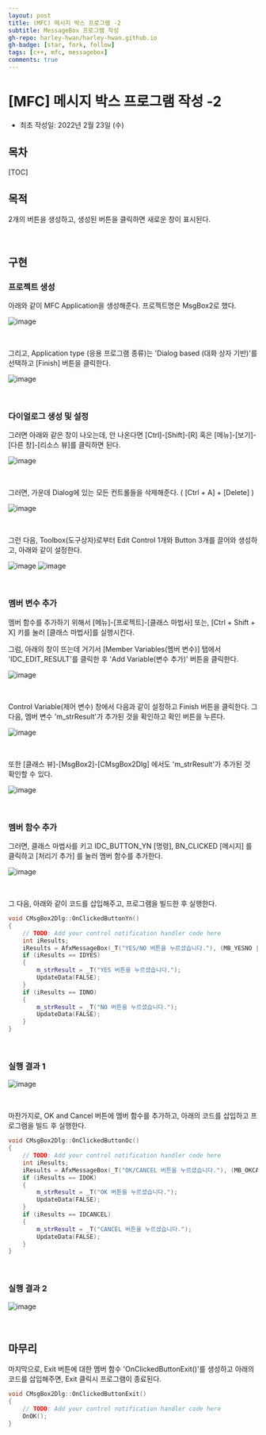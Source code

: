 ```yaml
---
layout: post
title: (MFC) 메시지 박스 프로그램 -2
subtitle: MessageBox 프로그램 작성
gh-repo: harley-hwan/harley-hwan.github.io
gh-badge: [star, fork, follow]
tags: [c++, mfc, messagebox]
comments: true
---
```


# [MFC] 메시지 박스 프로그램 작성 -2

- 최초 작성일: 2022년 2월 23일 (수)

## 목차

[TOC]

## 목적

2개의 버튼을 생성하고, 생성된 버튼을 클릭하면 새로운 창이 표시된다.

<br/>

## 구현

### 프로젝트 생성

아래와 같이 MFC Application을 생성해준다. 프로젝트명은 MsgBox2로 했다.

![image](https://user-images.githubusercontent.com/68185569/155264036-7d2ed1fb-0d85-4b20-ab48-68f2e9a1028f.png)

<br/>

그리고, Application type (응용 프로그램 종류)는 'Dialog based (대화 상자 기반)'를 선택하고 [Finish] 버튼을 클릭한다.

![image](https://user-images.githubusercontent.com/68185569/155261120-68dfaad7-09d3-41fb-b396-e9569d0b5c86.png)

<br/>

### 다이얼로그 생성 및 설정

그러면 아래와 같은 창이 나오는데, 안 나온다면 [Ctrl]-[Shift]-[R] 혹은 [메뉴]-[보기]-[다른 창]-[리소스 뷰]를 클릭하면 된다.

![image](https://user-images.githubusercontent.com/68185569/155261424-cbb0d2e8-080d-4e1e-ba5e-0e45e5241bca.png)

<br/>

그러면, 가운데 Dialog에 있는 모든 컨트롤들을 삭제해준다. ( [Ctrl + A] + [Delete] )

![image](https://user-images.githubusercontent.com/68185569/155261482-becf4476-1e49-46b6-9ea6-c98f1c5a58c2.png)

<br/>

그런 다음, Toolbox(도구상자)로부터 Edit Control 1개와 Button 3개를 끌어와 생성하고, 아래와 같이 설정한다.

![image](https://user-images.githubusercontent.com/68185569/155264959-0af8555a-c8f7-4e31-9e9a-4a4d2db4c945.png)
![image](https://user-images.githubusercontent.com/68185569/155264949-62dbc6cb-9a03-4449-95ba-f306c1fddc66.png)

<br/>

### 멤버 변수 추가

멤버 함수를 추가하기 위해서 [메뉴]-[프로젝트]-[클래스 마법사] 또는, [Ctrl + Shift + X] 키를 눌러 [클래스 마법사]를 실행시킨다.

그럼, 아래의 창이 뜨는데 거기서 [Member Variables(멤버 변수)] 탭에서 'IDC_EDIT_RESULT'를 클릭한 후 'Add Variable(변수 추가)' 버튼을 클릭한다.

![image](https://user-images.githubusercontent.com/68185569/155265086-372d55f7-da55-44ac-9acd-09033429ff1b.png)

<br/>

Control Variable(제어 변수) 창에서 다음과 같이 설정하고 Finish 버튼을 클릭한다. 그 다음, 멤버 변수 'm_strResult'가 추가된 것을 확인하고 확인 버튼을 누른다.

![image](https://user-images.githubusercontent.com/68185569/155265197-791e9cf8-1ffb-4af8-9dd7-5a8adc3a8c2d.png)

<br/>

또한 [클래스 뷰]-[MsgBox2]-[CMsgBox2Dlg] 에서도 'm_strResult'가 추가된 것 확인할 수 있다.

![image](https://user-images.githubusercontent.com/68185569/155265385-e0291bc1-c743-4303-9db7-f7dc32122411.png)

<br/>

### 멤버 함수 추가

그러면, 클래스 마법사를 키고 IDC_BUTTON_YN [명령], BN_CLICKED [메시지] 를 클릭하고 [처리기 추가] 를 눌러 멤버 함수를 추가한다.

![image](https://user-images.githubusercontent.com/68185569/155266077-0a376910-596a-49c2-9828-df50372d8a40.png)

<br/>

그 다음, 아래와 같이 코드를 삽입해주고, 프로그램을 빌드한 후 실행한다.

```c++
void CMsgBox2Dlg::OnClickedButtonYn()
{
	// TODO: Add your control notification handler code here
	int iResults;
	iResults = AfxMessageBox(_T("YES/NO 버튼을 누르셨습니다."), (MB_YESNO | MB_ICONEXCLAMATION));
	if (iResults == IDYES)
	{
		m_strResult = _T("YES 버튼을 누르셨습니다.");
		UpdateData(FALSE);
	}
	if (iResults == IDNO)
	{
		m_strResult = _T("NO 버튼을 누르셨습니다.");
		UpdateData(FALSE);
	}
}
```

<br/>

### 실행 결과 1

![image](https://user-images.githubusercontent.com/68185569/155265940-ab814dd2-a5b1-407f-8969-3dd4f028d4a0.png)

<br/>

마찬가지로, OK and Cancel 버튼에 멤버 함수를 추가하고, 아래의 코드를 삽입하고 프로그램을 빌드 후 실행한다.

```c++
void CMsgBox2Dlg::OnClickedButtonOc()
{
	// TODO: Add your control notification handler code here
	int iResults;
	iResults = AfxMessageBox(_T("OK/CANCEL 버튼을 누르셨습니다."), (MB_OKCANCEL | MB_ICONEXCLAMATION));
	if (iResults == IDOK)
	{
		m_strResult = _T("OK 버튼을 누르셨습니다.");
		UpdateData(FALSE);
	}
	if (iResults == IDCANCEL)
	{
		m_strResult = _T("CANCEL 버튼을 누르셨습니다.");
		UpdateData(FALSE);
	}
}
```

<br/>

### 실행 결과 2

![image](https://user-images.githubusercontent.com/68185569/155266612-a28548fa-8284-4436-aedc-dc53d6a44a4d.png)

<br/>

## 마무리

마지막으로, Exit 버튼에 대한 멤버 함수 'OnClickedButtonExit()'를 생성하고 아래의 코드를 삽입해주면, Exit 클릭시 프로그램이 종료된다.

```c++
void CMsgBox2Dlg::OnClickedButtonExit()
{
	// TODO: Add your control notification handler code here
	OnOK();
}
```
